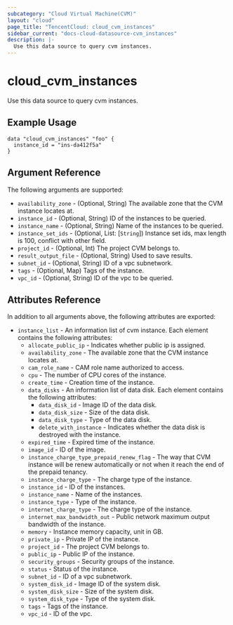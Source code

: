 ```yaml
---
subcategory: "Cloud Virtual Machine(CVM)"
layout: "cloud"
page_title: "TencentCloud: cloud_cvm_instances"
sidebar_current: "docs-cloud-datasource-cvm_instances"
description: |-
  Use this data source to query cvm instances.
---
```


# cloud_cvm_instances

Use this data source to query cvm instances.

## Example Usage

```hcl
data "cloud_cvm_instances" "foo" {
  instance_id = "ins-da412f5a"
}
```

## Argument Reference

The following arguments are supported:

* `availability_zone` - (Optional, String) The available zone that the CVM instance locates at.
* `instance_id` - (Optional, String) ID of the instances to be queried.
* `instance_name` - (Optional, String) Name of the instances to be queried.
* `instance_set_ids` - (Optional, List: [`String`]) Instance set ids, max length is 100, conflict with other field.
* `project_id` - (Optional, Int) The project CVM belongs to.
* `result_output_file` - (Optional, String) Used to save results.
* `subnet_id` - (Optional, String) ID of a vpc subnetwork.
* `tags` - (Optional, Map) Tags of the instance.
* `vpc_id` - (Optional, String) ID of the vpc to be queried.

## Attributes Reference

In addition to all arguments above, the following attributes are exported:

* `instance_list` - An information list of cvm instance. Each element contains the following attributes:
  * `allocate_public_ip` - Indicates whether public ip is assigned.
  * `availability_zone` - The available zone that the CVM instance locates at.
  * `cam_role_name` - CAM role name authorized to access.
  * `cpu` - The number of CPU cores of the instance.
  * `create_time` - Creation time of the instance.
  * `data_disks` - An information list of data disk. Each element contains the following attributes:
    * `data_disk_id` - Image ID of the data disk.
    * `data_disk_size` - Size of the data disk.
    * `data_disk_type` - Type of the data disk.
    * `delete_with_instance` - Indicates whether the data disk is destroyed with the instance.
  * `expired_time` - Expired time of the instance.
  * `image_id` - ID of the image.
  * `instance_charge_type_prepaid_renew_flag` - The way that CVM instance will be renew automatically or not when it reach the end of the prepaid tenancy.
  * `instance_charge_type` - The charge type of the instance.
  * `instance_id` - ID of the instances.
  * `instance_name` - Name of the instances.
  * `instance_type` - Type of the instance.
  * `internet_charge_type` - The charge type of the instance.
  * `internet_max_bandwidth_out` - Public network maximum output bandwidth of the instance.
  * `memory` - Instance memory capacity, unit in GB.
  * `private_ip` - Private IP of the instance.
  * `project_id` - The project CVM belongs to.
  * `public_ip` - Public IP of the instance.
  * `security_groups` - Security groups of the instance.
  * `status` - Status of the instance.
  * `subnet_id` - ID of a vpc subnetwork.
  * `system_disk_id` - Image ID of the system disk.
  * `system_disk_size` - Size of the system disk.
  * `system_disk_type` - Type of the system disk.
  * `tags` - Tags of the instance.
  * `vpc_id` - ID of the vpc.


